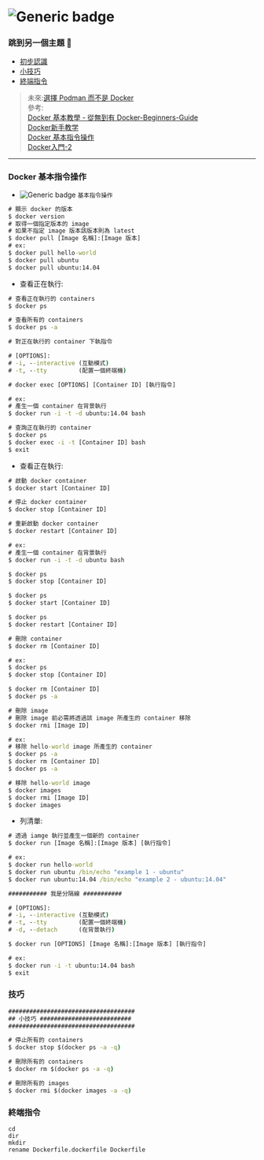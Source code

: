 # ![Generic badge](https://badgen.net/docker/stars/library/mongo?icon=docker&label=XiangYun)

### 跳到另一個主題  🐇
* [初步認識](#初步認識)  
* [小技巧](#技巧)
* [終端指令](#終端指令)

> 未來:[選擇 Podman 而不是 Docker](https://ithelp.ithome.com.tw/articles/10238749)  
> 參考:  
> [Docker 基本教學 - 從無到有 Docker-Beginners-Guide](https://github.com/twtrubiks/docker-tutorial?tab=readme-ov-file)  
> [Docker新手教学](https://github.com/komavideo/LearnDocker/tree/master)  
> [Docker 基本指令操作](https://ithelp.ithome.com.tw/articles/10186431)  
> [Docker入門-2](https://ithelp.ithome.com.tw/articles/10225104)
> 
----
### Docker 基本指令操作
* ![Generic badge](https://badgen.net/badge/_/_?style=flat&logo=#7A1FA2.svg) `基本指令操作`

```cmd
# 顯示 docker 的版本
$ docker version
# 取得一個指定版本的 image 
# 如果不指定 image 版本該版本則為 latest
$ docker pull [Image 名稱]:[Image 版本]
# ex: 
$ docker pull hello-world
$ docker pull ubuntu
$ docker pull ubuntu:14.04
```

* 查看正在執行:

```cmd
# 查看正在執行的 containers
$ docker ps

# 查看所有的 containers
$ docker ps -a

# 對正在執行的 container 下執指令

# [OPTIONS]:
# -i, --interactive (互動模式)
# -t, --tty         (配置一個終端機)

# docker exec [OPTIONS] [Container ID] [執行指令]

# ex:
# 產生一個 container 在背景執行
$ docker run -i -t -d ubuntu:14.04 bash

# 查詢正在執行的 container
$ docker ps
$ docker exec -i -t [Container ID] bash
$ exit
```

* 查看正在執行:
```cmd
# 啟動 docker container
$ docker start [Container ID]

# 停止 docker container
$ docker stop [Container ID]

# 重新啟動 docker container
$ docker restart [Container ID]

# ex:
# 產生一個 container 在背景執行
$ docker run -i -t -d ubuntu bash

$ docker ps
$ docker stop [Container ID]

$ docker ps
$ docker start [Container ID]

$ docker ps
$ docker restart [Container ID]

# 刪除 container
$ docker rm [Container ID]

# ex:
$ docker ps
$ docker stop [Container ID]

$ docker rm [Container ID]
$ docker ps -a

# 刪除 image
# 刪除 image 前必需將透過該 image 所產生的 container 移除
$ docker rmi [Image ID]

# ex:
# 移除 hello-world image 所產生的 container
$ docker ps -a
$ docker rm [Container ID]
$ docker ps -a

# 移除 hello-world image
$ docker images
$ docker rmi [Image ID]
$ docker images
```

* 列清單:
```cmd
# 透過 iamge 執行並產生一個新的 container
$ docker run [Image 名稱]:[Image 版本] [執行指令]

# ex:
$ docker run hello-world
$ docker run ubuntu /bin/echo "example 1 - ubuntu"
$ docker run ubuntu:14.04 /bin/echo "example 2 - ubuntu:14.04"

########### 我是分隔線 ########### 

# [OPTIONS]:
# -i, --interactive (互動模式)
# -t, --tty         (配置一個終端機)
# -d, --detach      (在背景執行)

$ docker run [OPTIONS] [Image 名稱]:[Image 版本] [執行指令]

# ex: 
$ docker run -i -t ubuntu:14.04 bash
$ exit 
```
### 技巧
```cmd
####################################
## 小技巧 ##########################
####################################

# 停止所有的 containers
$ docker stop $(docker ps -a -q) 

# 刪除所有的 containers
$ docker rm $(docker ps -a -q)

# 刪除所有的 images
$ docker rmi $(docker images -a -q)
```
### 終端指令

```
cd
dir
mkdir
rename Dockerfile.dockerfile Dockerfile
```

